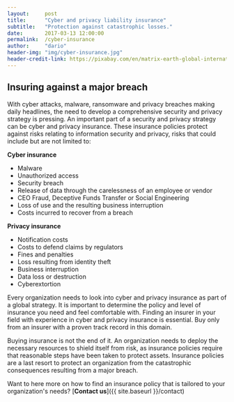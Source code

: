 ```yaml
---
layout:     post
title:      "Cyber and privacy liability insurance"
subtitle:   "Protection against catastrophic losses."
date:       2017-03-13 12:00:00
permalink:  /cyber-insurance
author:     "dario"
header-img: "img/cyber-insurance.jpg"
header-credit-link: https://pixabay.com/en/matrix-earth-global-international-2502958/
---
```


## Insuring against a major breach
With cyber attacks, malware, ransomware and privacy breaches making daily headlines, the need to develop a comprehensive security and privacy strategy is pressing. An important part of a security and privacy strategy can be cyber and privacy insurance. These insurance policies protect against risks relating to information security and privacy, risks that could include but are not limited to:

**Cyber insurance**

* Malware
* Unauthorized access
* Security breach
* Release of data through the carelessness of an employee or vendor
* CEO Fraud, Deceptive Funds Transfer or Social Engineering
* Loss of use and the resulting business interruption
* Costs incurred to recover from a breach

**Privacy insurance**

* Notification costs
* Costs to defend claims by regulators
* Fines and penalties
* Loss resulting from identity theft
* Business interruption
* Data loss or destruction
* Cyberextortion

Every organization needs to look into cyber and privacy insurance as part of a global strategy. It is important to determine the policy and level of insurance you need and feel comfortable with. Finding an insurer in your field with experience in cyber and privacy insurance is essential. Buy only from an insurer with a proven track record in this domain.

Buying insurance is not the end of it. An organization needs to deploy the necessary resources to shield itself from risk, as insurance policies require that reasonable steps have been taken to protect assets. Insurance policies are a last resort to protect an organization from the catastrophic consequences resulting from a major breach.

Want to here more on how to find an insurance policy that is tailored to your organization's needs? [**Contact us**]({{ site.baseurl }}/contact)

